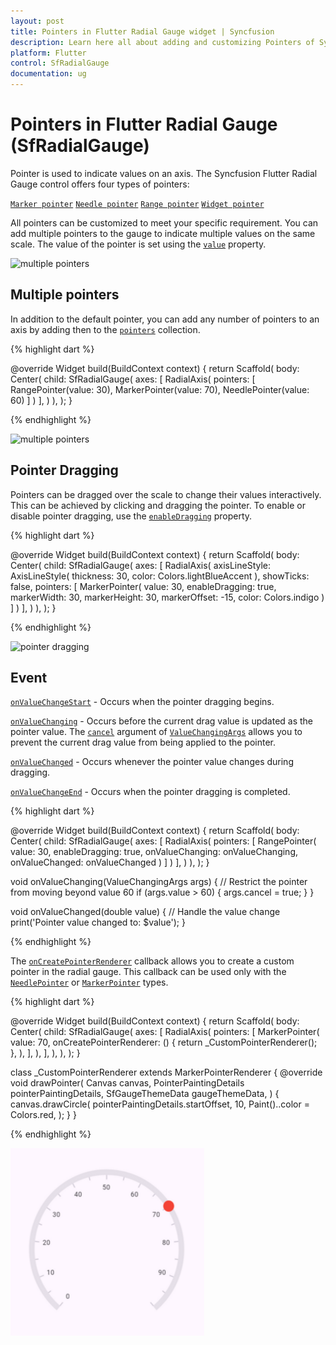 ```yaml
---
layout: post
title: Pointers in Flutter Radial Gauge widget | Syncfusion
description: Learn here all about adding and customizing Pointers of Syncfusion Flutter Radial Gauge (SfRadialGauge) widget and more.
platform: Flutter
control: SfRadialGauge
documentation: ug
---
```


# Pointers in Flutter Radial Gauge (SfRadialGauge)

 Pointer is used to indicate values on an axis. The Syncfusion Flutter Radial Gauge control offers four types of pointers:

[`Marker pointer`](https://help.syncfusion.com/flutter/radial-gauge/marker-pointer)
[`Needle pointer`](https://help.syncfusion.com/flutter/radial-gauge/needle-pointer)
[`Range pointer`](https://help.syncfusion.com/flutter/radial-gauge/range-pointer)
[`Widget pointer`](https://help.syncfusion.com/flutter/radial-gauge/widget-pointer)

All pointers can be customized to meet your specific requirement. You can add multiple pointers to the gauge to indicate multiple values on the same scale. The value of the pointer is set using the [`value`](https://pub.dev/documentation/syncfusion_flutter_gauges/latest/gauges/GaugePointer/value.html) property.

![multiple pointers](images/pointers/pointers.png)

## Multiple pointers

In addition to the default pointer, you can add any number of pointers to an axis by adding then to the [`pointers`](https://pub.dev/documentation/syncfusion_flutter_gauges/latest/gauges/RadialAxis/pointers.html) collection.

{% highlight dart %}

  @override
  Widget build(BuildContext context) {
    return Scaffold(
      body: Center(
        child: SfRadialGauge(
          axes: <RadialAxis>[
            RadialAxis(
              pointers: <GaugePointer>[
                RangePointer(value: 30),
                MarkerPointer(value: 70),
                NeedlePointer(value: 60)
              ]
            )
          ],
        )
      ),
    );
  }

{% endhighlight %}

![multiple pointers](images/pointers/multiple_pointer.jpg)

## Pointer Dragging

Pointers can be dragged over the scale to change their values interactively. This can be achieved by clicking and dragging the pointer. To enable or disable pointer dragging, use the [`enableDragging`](https://pub.dev/documentation/syncfusion_flutter_gauges/latest/gauges/GaugePointer/enableDragging.html) property.

{% highlight dart %}

  @override
  Widget build(BuildContext context) {
    return Scaffold(
      body: Center(
        child: SfRadialGauge(
          axes: <RadialAxis>[
            RadialAxis(
              axisLineStyle: AxisLineStyle(
                thickness: 30, 
                color: Colors.lightBlueAccent
              ),
              showTicks: false,
              pointers: <GaugePointer>[
                MarkerPointer(
                  value: 30, 
                  enableDragging: true,
                  markerWidth: 30, 
                  markerHeight: 30, 
                  markerOffset: -15,
                  color: Colors.indigo
                )
              ]
            )
          ],
        )
      ),
    );
  }

{% endhighlight %}

![pointer dragging](images/pointers/pointer-interaction.gif)

## Event

[`onValueChangeStart`](https://pub.dev/documentation/syncfusion_flutter_gauges/latest/gauges/GaugePointer/onValueChangeStart.html) - Occurs when the pointer dragging begins.

[`onValueChanging`](https://pub.dev/documentation/syncfusion_flutter_gauges/latest/gauges/GaugePointer/onValueChanging.html) - Occurs before the current drag value is updated as the pointer value. The [`cancel`](https://pub.dev/documentation/syncfusion_flutter_gauges/latest/gauges/ValueChangingArgs/cancel.html) argument of [`ValueChangingArgs`](https://pub.dev/documentation/syncfusion_flutter_gauges/latest/gauges/ValueChangingArgs-class.html) allows you to prevent the current drag value from being applied to the pointer.

[`onValueChanged`](https://pub.dev/documentation/syncfusion_flutter_gauges/latest/gauges/GaugePointer/onValueChanged.html) - Occurs whenever the pointer value changes during dragging.

[`onValueChangeEnd`](https://pub.dev/documentation/syncfusion_flutter_gauges/latest/gauges/GaugePointer/onValueChangeEnd.html) - Occurs when the pointer dragging is completed.

{% highlight dart %}

  @override
  Widget build(BuildContext context) {
    return Scaffold(
      body: Center(
        child: SfRadialGauge(
          axes: <RadialAxis>[
            RadialAxis(
              pointers: <GaugePointer>[
                RangePointer(
                  value: 30,
                  enableDragging: true,
                  onValueChanging: onValueChanging,
                  onValueChanged: onValueChanged
                )
              ]
            )
          ],
        )
      ),
    );
  }

  void onValueChanging(ValueChangingArgs args) {
    // Restrict the pointer from moving beyond value 60
    if (args.value > 60) {
      args.cancel = true;
    }
  }

  void onValueChanged(double value) {
    // Handle the value change
    print('Pointer value changed to: $value');
  }

{% endhighlight %}

The [`onCreatePointerRenderer`](https://pub.dev/documentation/syncfusion_flutter_gauges/latest/gauges/MarkerPointer/onCreatePointerRenderer.html) callback allows you to create a custom pointer in the radial gauge. This callback can be used only with the [`NeedlePointer`](https://pub.dev/documentation/syncfusion_flutter_gauges/latest/gauges/NeedlePointer-class.html) or [`MarkerPointer`](https://pub.dev/documentation/syncfusion_flutter_gauges/latest/gauges/MarkerPointer-class.html) types.

{% highlight dart %}

  @override
  Widget build(BuildContext context) {
    return Scaffold(
      body: Center(
        child: SfRadialGauge(
          axes: <RadialAxis>[
            RadialAxis(
              pointers: <GaugePointer>[
                MarkerPointer(
                  value: 70,
                  onCreatePointerRenderer: () {
                    return _CustomPointerRenderer();
                  },
                ),
              ],
            ),
          ],
        ),
      ),
    );
  }

  class _CustomPointerRenderer extends MarkerPointerRenderer {
    @override
    void drawPointer(
      Canvas canvas,
      PointerPaintingDetails pointerPaintingDetails,
      SfGaugeThemeData gaugeThemeData,
    ) {
      canvas.drawCircle(
        pointerPaintingDetails.startOffset,
        10,
        Paint()..color = Colors.red,
      );
    }
  }

{% endhighlight %}

![create pointer callback](images/pointers/on-create-pointer-renderer.png)
